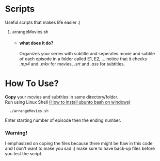# Scripts
Useful scripts that makes life easier :)
  1. arrangeMovies&#46;sh
	   * #### what does it do?
	      Organizes your series with subtitle and seperates movie and subtile of each episode in a folder called E1, E2, ...
	     notice that it checks *.mp4* and *.mkv* for movies, *.srt* and *.ass* for subtitles.
# How To Use?
**Copy** your movies and subtitles in same directory/folder. </br>
  Run using Linux Shell [(How to install ubunto bash on windows)](https://altis.com.au/installing-ubuntu-bash-for-windows-10)
```sh
  ./arrangeMovies.sh 
```
Enter starting number of episode then the ending number.
### Warning!
  I emphasized on coping the files because there might be flaw in this code and I don't want to make you sad :)
  make sure to have back-up files before you test the script.
